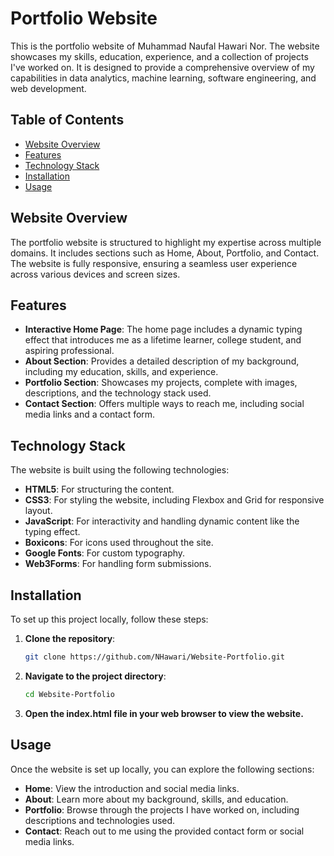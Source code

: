 # Portfolio Website

This is the portfolio website of Muhammad Naufal Hawari Nor. The website showcases my skills, education, experience, and a collection of projects I've worked on. It is designed to provide a comprehensive overview of my capabilities in data analytics, machine learning, software engineering, and web development.

## Table of Contents

- [Website Overview](#website-overview)
- [Features](#features)
- [Technology Stack](#technology-stack)
- [Installation](#installation)
- [Usage](#usage)

## Website Overview

The portfolio website is structured to highlight my expertise across multiple domains. It includes sections such as Home, About, Portfolio, and Contact. The website is fully responsive, ensuring a seamless user experience across various devices and screen sizes.

## Features

- **Interactive Home Page**: The home page includes a dynamic typing effect that introduces me as a lifetime learner, college student, and aspiring professional.
- **About Section**: Provides a detailed description of my background, including my education, skills, and experience.
- **Portfolio Section**: Showcases my projects, complete with images, descriptions, and the technology stack used.
- **Contact Section**: Offers multiple ways to reach me, including social media links and a contact form.

## Technology Stack

The website is built using the following technologies:

- **HTML5**: For structuring the content.
- **CSS3**: For styling the website, including Flexbox and Grid for responsive layout.
- **JavaScript**: For interactivity and handling dynamic content like the typing effect.
- **Boxicons**: For icons used throughout the site.
- **Google Fonts**: For custom typography.
- **Web3Forms**: For handling form submissions.

## Installation

To set up this project locally, follow these steps:

1. **Clone the repository**:
   ```bash
   git clone https://github.com/NHawari/Website-Portfolio.git

2. **Navigate to the project directory**:
   ```bash
   cd Website-Portfolio
3. **Open the index.html file in your web browser to view the website.**

## Usage

Once the website is set up locally, you can explore the following sections:

- **Home**: View the introduction and social media links.
- **About**: Learn more about my background, skills, and education.
- **Portfolio**: Browse through the projects I have worked on, including descriptions and technologies used.
- **Contact**: Reach out to me using the provided contact form or social media links.
